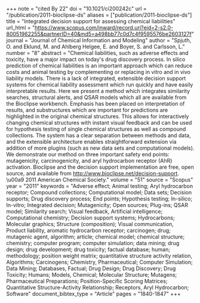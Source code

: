 +++
note = "cited By 22"
doi = "10.1021/ci200242c"
url = "/publication/2011-bioclipse-ds"
aliases = ["publication/2011-bioclipse-ds"]
title = "Integrated decision support for assessing chemical liabilities"
url_html = "https://www.scopus.com/inward/record.uri?eid=2-s2.0-80051962255&partnerID=40&md5=a498bb77c0d7c4f9595576be2603127f"
journal = "Journal of Chemical Information and Modeling"
author = "Spjuth, O. and Eklund, M. and Ahlberg Helgee, E. and Boyer, S. and Carlsson, L."
number = "8"
abstract = "Chemical liabilities, such as adverse effects and toxicity, have a major impact on today's drug discovery process. In silico prediction of chemical liabilities is an important approach which can reduce costs and animal testing by complementing or replacing in vitro and in vivo liability models. There is a lack of integrated, extensible decision support systems for chemical liability assessment which run quickly and have easily interpretable results. Here we present a method which integrates similarity searches, structural alerts, and QSAR models which all are available from the Bioclipse workbench. Emphasis has been placed on interpretation of results, and substructures which are important for predictions are highlighted in the original chemical structures. This allows for interactively changing chemical structures with instant visual feedback and can be used for hypothesis testing of single chemical structures as well as compound collections. The system has a clear separation between methods and data, and the extensible architecture enables straightforward extension via addition of more plugins (such as new data sets and computational models). We demonstrate our method on three important safety end points: mutagenicity, carcinogenicity, and aryl hydrocarbon receptor (AhR) activation. Bioclipse and the decision support implementation are free, open source, and available from http://www.bioclipse.net/decision-support. \u00a9 2011 American Chemical Society."
volume = "51"
source = "Scopus"
year = "2011"
keywords = "Adverse effect;  Animal testing;  Aryl hydrocarbon receptor;  Compound collections;  Computational model;  Data sets;  Decision supports;  Drug discovery process;  End points;  Hypothesis testing;  In-silico;  In-vitro;  Integrated decision;  Mutagenicity;  Open sources;  Plug-ins;  QSAR model;  Similarity search;  Visual feedback, Artificial intelligence;  Computational chemistry;  Decision support systems;  Hydrocarbons;  Molecular graphics;  Structure (composition);  Visual communication, Product liability, aromatic hydrocarbon receptor;  carcinogen;  drug;  mutagenic agent, algorithm;  article;  chemical model;  chemical structure;  chemistry;  computer program;  computer simulation;  data mining;  drug design;  drug development;  drug toxicity;  factual database;  human;  methodology;  position weight matrix;  quantitative structure activity relation, Algorithms;  Carcinogens;  Chemistry, Pharmaceutical;  Computer Simulation;  Data Mining;  Databases, Factual;  Drug Design;  Drug Discovery;  Drug Toxicity;  Humans;  Models, Chemical;  Molecular Structure;  Mutagens;  Pharmaceutical Preparations;  Position-Specific Scoring Matrices;  Quantitative Structure-Activity Relationship;  Receptors, Aryl Hydrocarbon;  Software"
document_bibtex_type = "Article"
pages = "1840-1847"
+++

